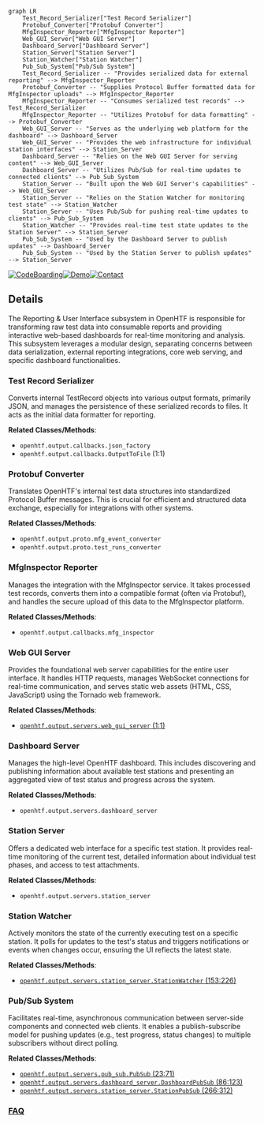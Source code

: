 ```mermaid
graph LR
    Test_Record_Serializer["Test Record Serializer"]
    Protobuf_Converter["Protobuf Converter"]
    MfgInspector_Reporter["MfgInspector Reporter"]
    Web_GUI_Server["Web GUI Server"]
    Dashboard_Server["Dashboard Server"]
    Station_Server["Station Server"]
    Station_Watcher["Station Watcher"]
    Pub_Sub_System["Pub/Sub System"]
    Test_Record_Serializer -- "Provides serialized data for external reporting" --> MfgInspector_Reporter
    Protobuf_Converter -- "Supplies Protocol Buffer formatted data for MfgInspector uploads" --> MfgInspector_Reporter
    MfgInspector_Reporter -- "Consumes serialized test records" --> Test_Record_Serializer
    MfgInspector_Reporter -- "Utilizes Protobuf for data formatting" --> Protobuf_Converter
    Web_GUI_Server -- "Serves as the underlying web platform for the dashboard" --> Dashboard_Server
    Web_GUI_Server -- "Provides the web infrastructure for individual station interfaces" --> Station_Server
    Dashboard_Server -- "Relies on the Web GUI Server for serving content" --> Web_GUI_Server
    Dashboard_Server -- "Utilizes Pub/Sub for real-time updates to connected clients" --> Pub_Sub_System
    Station_Server -- "Built upon the Web GUI Server's capabilities" --> Web_GUI_Server
    Station_Server -- "Relies on the Station Watcher for monitoring test state" --> Station_Watcher
    Station_Server -- "Uses Pub/Sub for pushing real-time updates to clients" --> Pub_Sub_System
    Station_Watcher -- "Provides real-time test state updates to the Station Server" --> Station_Server
    Pub_Sub_System -- "Used by the Dashboard Server to publish updates" --> Dashboard_Server
    Pub_Sub_System -- "Used by the Station Server to publish updates" --> Station_Server
```

[![CodeBoarding](https://img.shields.io/badge/Generated%20by-CodeBoarding-9cf?style=flat-square)](https://github.com/CodeBoarding/CodeBoarding)[![Demo](https://img.shields.io/badge/Try%20our-Demo-blue?style=flat-square)](https://www.codeboarding.org/demo)[![Contact](https://img.shields.io/badge/Contact%20us%20-%20contact@codeboarding.org-lightgrey?style=flat-square)](mailto:contact@codeboarding.org)

## Details

The Reporting & User Interface subsystem in OpenHTF is responsible for transforming raw test data into consumable reports and providing interactive web-based dashboards for real-time monitoring and analysis. This subsystem leverages a modular design, separating concerns between data serialization, external reporting integrations, core web serving, and specific dashboard functionalities.

### Test Record Serializer
Converts internal TestRecord objects into various output formats, primarily JSON, and manages the persistence of these serialized records to files. It acts as the initial data formatter for reporting.


**Related Classes/Methods**:

- `openhtf.output.callbacks.json_factory`
- `openhtf.output.callbacks.OutputToFile` (1:1)


### Protobuf Converter
Translates OpenHTF's internal test data structures into standardized Protocol Buffer messages. This is crucial for efficient and structured data exchange, especially for integrations with other systems.


**Related Classes/Methods**:

- `openhtf.output.proto.mfg_event_converter`
- `openhtf.output.proto.test_runs_converter`


### MfgInspector Reporter
Manages the integration with the MfgInspector service. It takes processed test records, converts them into a compatible format (often via Protobuf), and handles the secure upload of this data to the MfgInspector platform.


**Related Classes/Methods**:

- `openhtf.output.callbacks.mfg_inspector`


### Web GUI Server
Provides the foundational web server capabilities for the entire user interface. It handles HTTP requests, manages WebSocket connections for real-time communication, and serves static web assets (HTML, CSS, JavaScript) using the Tornado web framework.


**Related Classes/Methods**:

- <a href="https://github.com/google/openhtf/blob/master/openhtf/output/servers/web_gui_server.py#L1-L1" target="_blank" rel="noopener noreferrer">`openhtf.output.servers.web_gui_server` (1:1)</a>


### Dashboard Server
Manages the high-level OpenHTF dashboard. This includes discovering and publishing information about available test stations and presenting an aggregated view of test status and progress across the system.


**Related Classes/Methods**:

- `openhtf.output.servers.dashboard_server`


### Station Server
Offers a dedicated web interface for a specific test station. It provides real-time monitoring of the current test, detailed information about individual test phases, and access to test attachments.


**Related Classes/Methods**:

- `openhtf.output.servers.station_server`


### Station Watcher
Actively monitors the state of the currently executing test on a specific station. It polls for updates to the test's status and triggers notifications or events when changes occur, ensuring the UI reflects the latest state.


**Related Classes/Methods**:

- <a href="https://github.com/google/openhtf/blob/master/openhtf/output/servers/station_server.py#L153-L226" target="_blank" rel="noopener noreferrer">`openhtf.output.servers.station_server.StationWatcher` (153:226)</a>


### Pub/Sub System
Facilitates real-time, asynchronous communication between server-side components and connected web clients. It enables a publish-subscribe model for pushing updates (e.g., test progress, status changes) to multiple subscribers without direct polling.


**Related Classes/Methods**:

- <a href="https://github.com/google/openhtf/blob/master/openhtf/output/servers/pub_sub.py#L23-L71" target="_blank" rel="noopener noreferrer">`openhtf.output.servers.pub_sub.PubSub` (23:71)</a>
- <a href="https://github.com/google/openhtf/blob/master/openhtf/output/servers/dashboard_server.py#L86-L123" target="_blank" rel="noopener noreferrer">`openhtf.output.servers.dashboard_server.DashboardPubSub` (86:123)</a>
- <a href="https://github.com/google/openhtf/blob/master/openhtf/output/servers/station_server.py#L266-L312" target="_blank" rel="noopener noreferrer">`openhtf.output.servers.station_server.StationPubSub` (266:312)</a>




### [FAQ](https://github.com/CodeBoarding/GeneratedOnBoardings/tree/main?tab=readme-ov-file#faq)